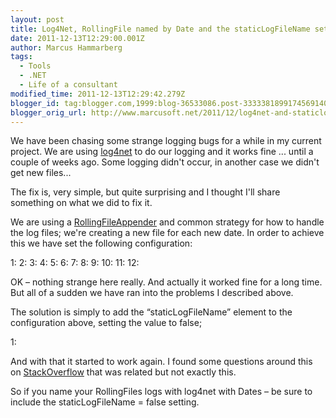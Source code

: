 ```yaml
---
layout: post
title: Log4Net, RollingFile named by Date and the staticLogFileName setting
date: 2011-12-13T12:29:00.001Z
author: Marcus Hammarberg
tags:
  - Tools
  - .NET
  - Life of a consultant
modified_time: 2011-12-13T12:29:42.279Z
blogger_id: tag:blogger.com,1999:blog-36533086.post-3333381899174569140
blogger_orig_url: http://www.marcusoft.net/2011/12/log4net-and-staticlogfilename-element.html
---
```




We have been chasing some strange logging bugs for a while in my current
project. We are using
<a href="http://logging.apache.org/log4net/" target="_blank">log4net</a>
to do our logging and it works fine ... until a couple of weeks ago.
Some logging didn't occur, in another case we didn't get new files...

The fix is, very simple, but quite surprising and I thought I'll share
something on what we did to fix it.

We are using a <a
href="http://logging.apache.org/log4net/release/sdk/log4net.Appender.RollingFileAppender.html"
target="_blank">RollingFileAppender</a> and common strategy for how to
handle the log files; we're creating a new file for each new date. In
order to achieve this we have set the following configuration:

<div class="csharpcode">
      1:    <appender name="RollingLogFileAppender" type="log4net.Appender.RollingFileAppender">
      2:       <file value="{a path here}" />
      3:       <appendToFile value="true" />
      4:       <rollingStyle value="Date" />
      5:       <datePattern value="yyyyMMdd" />
      6:       <layout type="log4net.Layout.PatternLayout">
      7:         <conversionPattern value="%date [%thread] %-5level %logger - %message%newline" />
      8:       </layout>
      9:       <filter type="log4net.Filter.LevelRangeFilter">
     10:         <levelMin value="INFO" />
     11:       </filter>
     12:     </appender>

</div>

OK – nothing strange here really. And actually it worked fine for a long
time. But all of a sudden we have ran into the problems I described
above.

The solution is simply to add the “staticLogFileName” element to the
configuration above, setting the value to false;

<div class="csharpcode">
      1:  <staticLogFileName value="false" />

</div>

And with that it started to work again. I found some questions around
this on <a
href="http://stackoverflow.com/questions/533804/append-current-date-to-log-file-with-log4net"
target="_blank">StackOverflow</a> that was related but not exactly this.

So if you name your RollingFiles logs with log4net with Dates – be sure
to include the staticLogFileName = false setting.
